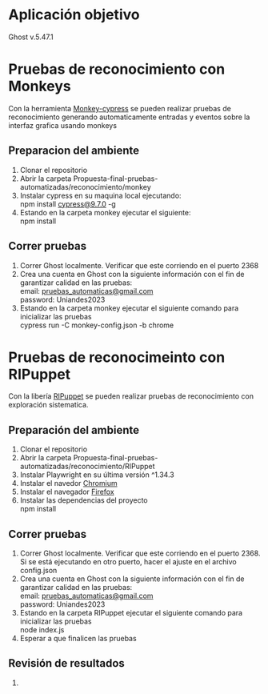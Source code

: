 # Aplicación objetivo
Ghost v.5.47.1


# Pruebas de reconocimiento con Monkeys
Con la herramienta [Monkey-cypress](https://github.com/TheSoftwareDesignLab/monkey-cypress) se pueden realizar pruebas de reconocimiento generando automaticamente entradas y eventos sobre la interfaz grafica usando monkeys 

## Preparacion del ambiente
1. Clonar el repositorio
1. Abrir la carpeta Propuesta-final-pruebas-automatizadas/reconocimiento/monkey
2. Instalar cypress en su maquina local ejecutando: <br> npm install cypress@9.7.0 -g
3. Estando en la carpeta monkey ejecutar el siguiente: <br> npm install

## Correr pruebas
1. Correr Ghost localmente. Verificar que este corriendo en el puerto 2368
2. Crea una cuenta en Ghost con la siguiente información con el fin de garantizar calidad en las pruebas: <br> email: pruebas_automaticas@gmail.com <br> password: Uniandes2023
3. Estando en la carpeta monkey ejecutar el siguiente comando para inicializar las pruebas <br> cypress run -C monkey-config.json -b chrome

# Pruebas de reconocimeinto con RIPuppet
Con la libería [RIPuppet](https://github.com/TheSoftwareDesignLab/RIPuppetCoursera) se pueden realizar pruebas de reconocimiento con exploración sistematica.

## Preparación del ambiente
1. Clonar el repositorio
2. Abrir la carpeta Propuesta-final-pruebas-automatizadas/reconocimiento/RIPuppet
3. Instalar Playwright en su última versión ^1.34.3
4. Instalar el navedor [Chromium](https://www.chromium.org/getting-involved/download-chromium/)
5. Instalar el navegador [Firefox](https://www.mozilla.org/en-US/firefox/new/)
6. Instalar las dependencias del proyecto <br> npm install

## Correr pruebas
1. Correr Ghost localmente. Verificar que este corriendo en el puerto 2368. Si se está ejecutando en otro puerto, hacer el ajuste en el archivo config.json
2. Crea una cuenta en Ghost con la siguiente información con el fin de garantizar calidad en las pruebas: <br> email: pruebas_automaticas@gmail.com <br> password: Uniandes2023
3. Estando en la carpeta RIPuppet ejecutar el siguiente comando para inicializar las pruebas <br> node index.js
4. Esperar a que finalicen las pruebas

## Revisión de resultados
1. 
